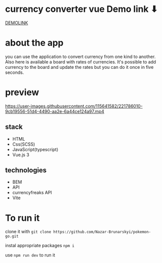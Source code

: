 # currency converter vue Demo link ⬇
[DEMOLINK](https://nazar-brunarskyi.github.io/currency_converter_vue/)

# about the app
you can use the application to convert currency from one kind to another. Also here is available a board with rates of currencies. It's possible to add currency to the board and update the rates but you can do it once in five seconds.

# preview
https://user-images.githubusercontent.com/115641582/221786010-9cb19556-51d4-4490-aa2e-6a44ce124a97.mp4

## stack 
   * HTML
   * Css(SCSS)
   * JavaScript(typescript)
   * Vue.js 3

## technologies
   * BEM
   * API
   * currencyfreaks API
   * Vite

# To run it
clone it with `git clone https://github.com/Nazar-Brunarskyi/pokemon-go.git`

instal appropriate packages `npm i`

use `npm run dev` to run it

